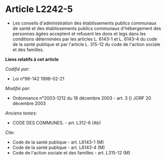 # Article L2242-5

- Les conseils d'administration des établissements publics communaux de santé et des établissements publics communaux
d'hébergement des personnes âgées acceptent et refusent les dons et legs dans les conditions déterminées par les articles L.
6143-1 et L. 6143-4 du code de la santé publique et par l'article L. 315-12 du code de l'action sociale et des familles.

**Liens relatifs à cet article**

_Codifié par_:

  - Loi n°96-142 1996-02-21

_Modifié par_:

  - Ordonnance n°2003-1212 du 18 décembre 2003 - art. 3 () JORF 20 décembre 2003

_Anciens textes_:

  - CODE DES COMMUNES. - art. L312-6 (Ab)

_Cite_:

  - Code de la santé publique - art. L6143-1 (M)
  - Code de la santé publique - art. L6143-4 (M)
  - Code de l'action sociale et des familles - art. L315-12 (M)
